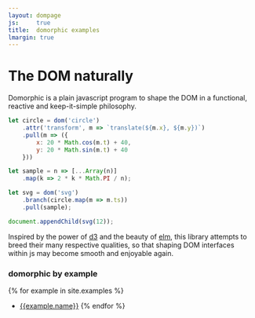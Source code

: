 ```yaml
---
layout: dompage
js:     true
title:  domorphic examples
lmargin: true
---
```


# The DOM naturally

Domorphic is a plain javascript program 
to shape the DOM in a functional, reactive 
and keep-it-simple philosophy. 

```js
let circle = dom('circle')
    .attr('transform', m => `translate(${m.x}, ${m.y})`)
    .pull(m => ({ 
        x: 20 * Math.cos(m.t) + 40, 
        y: 20 * Math.sin(m.t) + 40
    }))

let sample = n => [...Array(n)]
    .map(k => 2 * k * Math.PI / n); 

let svg = dom('svg')
    .branch(circle.map(m => m.ts))
    .pull(sample);

document.appendChild(svg(12));
```

Inspired by the power of [d3](http://github.com/d3)
and the beauty of [elm](http://elm-lang.org),
this library attempts to breed their many respective qualities,
so that shaping DOM interfaces within js 
may become smooth and enjoyable again. 


### domorphic by example 

{% for example in site.examples %}
- [{{example.name}}]({{example.url}}) 
{% endfor %}
